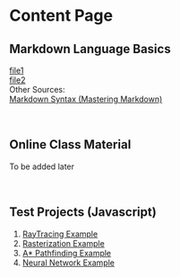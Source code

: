 # Content Page

## Markdown Language Basics
[file1](markDownLang/file1.md)
<br>
[file2](markDownLang/file2.md)
<br>
Other Sources: <br/>
[Markdown Syntax (Mastering Markdown)](https://guides.github.com/features/mastering-markdown/)

<br>

## Online Class Material
To be added later

<br>

## Test Projects (Javascript)
1. [RayTracing Example](prh/raytr/index.html) 
1. [Rasterization Example]()
1. [A* Pathfinding Example]()
1. [Neural Network Example]()